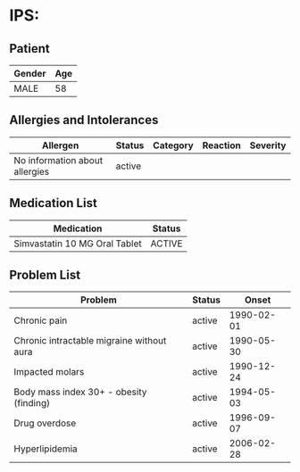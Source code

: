 # IPS:

## Patient

|Gender|Age|
|---|---|
|MALE|58|

## Allergies and Intolerances

|Allergen|Status|Category|Reaction|Severity|
|---|---|---|---|---|
|No information about allergies|active||||

## Medication List

|Medication|Status|
|---|---|
|Simvastatin 10 MG Oral Tablet|ACTIVE|

## Problem List

|Problem|Status|Onset|
|---|---|---|
|Chronic pain|active|1990-02-01|
|Chronic intractable migraine without aura|active|1990-05-30|
|Impacted molars|active|1990-12-24|
|Body mass index 30+ - obesity (finding)|active|1994-05-03|
|Drug overdose|active|1996-09-07|
|Hyperlipidemia|active|2006-02-28|
